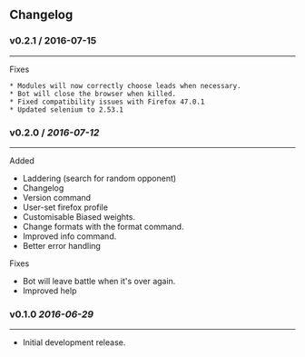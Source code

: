 ## Changelog ##


### **v0.2.1 / 2016-07-15** ###
---
Fixes

	* Modules will now correctly choose leads when necessary.
	* Bot will close the browser when killed.
	* Fixed compatibility issues with Firefox 47.0.1
	* Updated selenium to 2.53.1

### **v0.2.0 / _2016-07-12_** ###
----


Added

* Laddering (search for random opponent)
* Changelog
* Version command
* User-set firefox profile
* Customisable Biased weights.
* Change formats with the format command.
* Improved info command.
* Better error handling


Fixes

* Bot will leave battle when it's over again.
* Improved help



### **v0.1.0** *2016-06-29* ###
----

* Initial development release.



